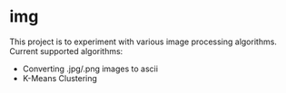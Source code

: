 # img

This project is to experiment with various image processing algorithms.  
Current supported algorithms:
- Converting .jpg/.png images to ascii
- K-Means Clustering 